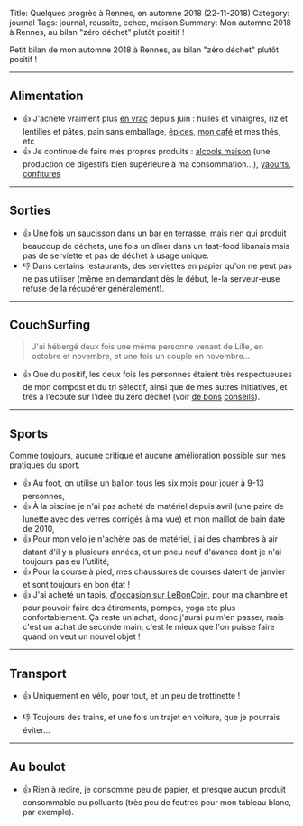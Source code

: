 Title: Quelques progrès à Rennes, en automne 2018 (22-11-2018)
Category: journal
Tags: journal, reussite, echec, maison
Summary: Mon automne 2018 à Rennes, au bilan "zéro déchet" plutôt positif !

Petit bilan de mon automne 2018 à Rennes, au bilan "zéro déchet" plutôt positif !

---

## Alimentation

- :+1: J'achète vraiment plus [en vrac](https://perso.crans.org/besson/zero-dechet/achats-en-vrac-ma-premiere-fois-29-04-2018.html) depuis juin : huiles et vinaigres, riz et lentilles et pâtes, pain sans emballage, [épices](https://perso.crans.org/besson/zero-dechet/enfin-des-epices-en-vrac-25-09-2018.html), [mon café](https://perso.crans.org/besson/zero-dechet/2018-ou-lannee-ou-jai-decouvert-mon-amour-du-bon-cafe-07-09-2018.html) et mes thés, etc
- :+1: Je continue de faire mes propres produits : [alcools maison](https://perso.crans.org/besson/cuisine/tag/alcool.html) (une production de digestifs bien supérieure à ma consommation…), [yaourts](https://perso.crans.org/besson/zero-dechet/premiers-yaourts-faits-maison-26-08-2018.html), [confitures](https://perso.crans.org/besson/cuisine/tag/confiture.html)

---

## Sorties

- :+1: Une fois un saucisson dans un bar en terrasse, mais rien qui produit beaucoup de déchets, une fois un dîner dans un fast-food libanais mais pas de serviette et pas de déchet à usage unique.
- :-1: Dans certains restaurants, des serviettes en papier qu'on ne peut pas ne pas utiliser (même en demandant dès le début, le-la serveur-euse refuse de la récupérer généralement).

---

## CouchSurfing

> J'ai hébergé deux fois une même personne venant de Lille, en octobre et novembre, et une fois un couple en novembre…

- :+1: Que du positif, les deux fois les personnes étaient très respectueuses de mon compost et du tri sélectif, ainsi que de mes autres initiatives, et très à l'écoute sur l'idée du zéro déchet (voir [de bons](https://github.com/Naereen/Objectif-Zero-Dechet-2018/issues/19) [conseils](https://github.com/Naereen/Objectif-Zero-Dechet-2018/issues/18)).

---

## Sports

Comme toujours, aucune critique et aucune amélioration possible sur mes pratiques du sport.

- :+1: Au foot, on utilise un ballon tous les six mois pour jouer à 9-13 personnes,
- :+1: À la piscine je n'ai pas acheté de matériel depuis avril (une paire de lunette avec des verres corrigés à ma vue) et mon maillot de bain date de 2010,
- :+1: Pour mon vélo je n'achète pas de matériel, j'ai des chambres à air datant d'il y a plusieurs années, et un pneu neuf d'avance dont je n'ai toujours pas eu l'utilité,
- :+1: Pour la course à pied, mes chaussures de courses datent de janvier et sont toujours en bon état !
- :+1: J'ai acheté un tapis, [d'occasion sur LeBonCoin](https://www.leboncoin.fr/recherche/?category=18&text=tapis&regions=6&location=Rennes), pour ma chambre et pour pouvoir faire des étirements, pompes, yoga etc plus confortablement. Ça reste un achat, donc j'aurai pu m'en passer, mais c'est un achat de seconde main, c'est le mieux que l'on puisse faire quand on veut un nouvel objet !

---

## Transport

- :+1: Uniquement en vélo, pour tout, et un peu de trottinette !

- :-1: Toujours des trains, et une fois un trajet en voiture, que je pourrais éviter…

---

## Au boulot

- :+1: Rien à redire, je consomme peu de papier, et presque aucun produit consommable ou polluants (très peu de feutres pour mon tableau blanc, par exemple).